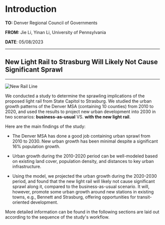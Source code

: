 # Introduction

**TO:** Denver Regional Council of Governments

**FROM:** Jie Li, Yinan Li, University of Pennsylvania

**DATE**: 05/08/2023

---

## New Light Rail to Strasburg Will Likely Not Cause Significant Sprawl

---

![New Rail Line](map.png)

We conducted a study to determine the sprawling implications of the proposed light rail from State Capitol to Strasburg. We studied the urban growth patterns of the Denver MSA (containing 10 counties) from 2010 to 2020, and used the results to project new urban development into 2030 in two scenarios: **business-as-usual** VS. **with the new light rail**.

Here are the main findings of the study:

- The Denver MSA has done a good job containing urban sprawl from 2010 to 2030. New urban growth has been minimal despite a significant 16% population growth.

- Urban growth during the 2010-2020 period can be well-modeled based on existing land cover, population density, and distances to key urban infrastructure.

- Using the model, we projected the urban growth during the 2020-2030 period, and found that the new light rail will likely not cause significant sprawl along it, compared to the business-as-usual scenario. It will, however, promote some urban growth around new stations in existing towns, e.g., Bennett and Strasburg, offering opportunities for transit-oriented development.

More detailed information can be found in the following sections are laid out according to the sequence of the study's workflow.

```{tableofcontents}
```
